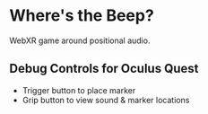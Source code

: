# Where's the Beep?

WebXR game around positional audio.

## Debug Controls for Oculus Quest
- Trigger button to place marker
- Grip button to view sound & marker locations
